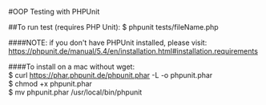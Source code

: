 #OOP Testing with PHPUnit  

##To run test (requires PHP Unit):
    $ phpunit tests/fileName.php


####NOTE: if you don't have PHPUnit installed, please visit:  
https://phpunit.de/manual/5.4/en/installation.html#installation.requirements

####To install on a mac without wget:  
    $ curl https://phar.phpunit.de/phpunit.phar -L -o phpunit.phar  
    $ chmod +x phpunit.phar  
    $ mv phpunit.phar /usr/local/bin/phpunit
